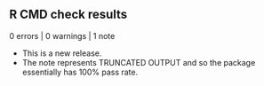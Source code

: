## R CMD check results

0 errors | 0 warnings | 1 note

* This is a new release.
* The note represents TRUNCATED OUTPUT and so the package essentially has 100% pass rate.
